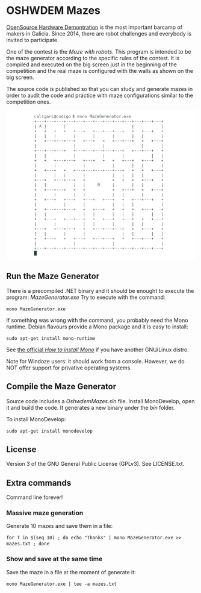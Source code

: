 # OSHWDEM Mazes

[OpenSource Hardware Demontration][OSH01] is the most important barcamp of makers in Galicia. Since 2014, there are robot challenges and everybody is invited to participate.

One of the contest is the _Maze with robots_. This program is intended to be the maze generator according to the specific rules of the contest. It is compiled and executed on the big screen just in the beginning of the competition and the real maze is configured with the walls as shown on the big screen.

The source code is published so that you can study and generate mazes in order to audit the code and practice with maze configurations similar to the competition ones.

![Executing Maze Generator](img01.png)



## Run the Maze Generator

There is a precompiled .NET binary and it should be enought to execute the program: _MazeGenerator.exe_ Try to execute with the command:

    mono MazeGenerator.exe

If something was wrong with the command, you probably need the Mono runtime. Debian flavours provide a Mono package and it is easy to install:

    sudo apt-get install mono-runtime

See [the official _How to install Mono_][MON01] if you have another GNU/Linux distro.

Note for Windoze users: it should work from a console. However, we do NOT offer support for privative operating systems.



## Compile the Maze Generator

Source code includes a _OshwdemMazes.sln_ file. Install MonoDevelop, open it and build the code. It generates a new binary under the _bin_ folder.

To install MonoDevelop:

    sudo apt-get install monodevelop


## License

Version 3 of the GNU General Public License (GPLv3). See LICENSE.txt.



## Extra commands

Command line forever!


### Massive maze generation

Generate 10 mazes and save them in a file:

    for T in $(seq 10) ; do echo "Thanks" | mono MazeGenerator.exe >> mazes.txt ; done


### Show and save at the same time

Save the maze in a file at the moment of generate it:

    mono MazeGenerator.exe | tee -a mazes.txt





[MON01]: http://www.mono-project.com/docs/getting-started/install/linux/
[OSH01]: http://oshwdem.org/
